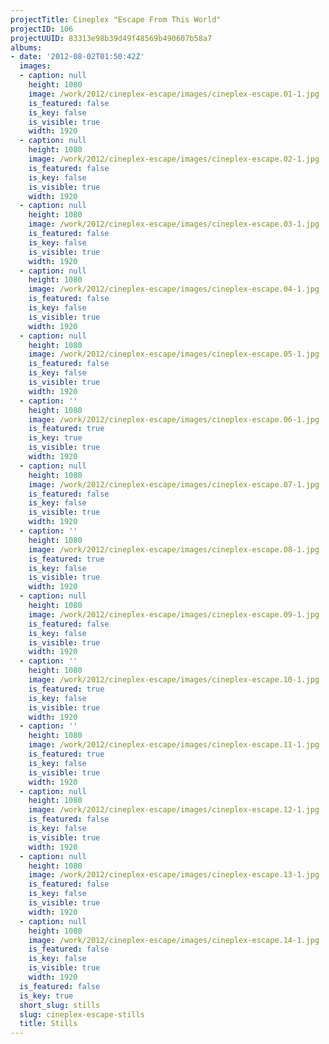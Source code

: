 ```yaml
---
projectTitle: Cineplex "Escape From This World"
projectID: 106
projectUUID: 83313e98b39d49f48569b490607b58a7
albums:
- date: '2012-08-02T01:50:42Z'
  images:
  - caption: null
    height: 1080
    image: /work/2012/cineplex-escape/images/cineplex-escape.01-1.jpg
    is_featured: false
    is_key: false
    is_visible: true
    width: 1920
  - caption: null
    height: 1080
    image: /work/2012/cineplex-escape/images/cineplex-escape.02-1.jpg
    is_featured: false
    is_key: false
    is_visible: true
    width: 1920
  - caption: null
    height: 1080
    image: /work/2012/cineplex-escape/images/cineplex-escape.03-1.jpg
    is_featured: false
    is_key: false
    is_visible: true
    width: 1920
  - caption: null
    height: 1080
    image: /work/2012/cineplex-escape/images/cineplex-escape.04-1.jpg
    is_featured: false
    is_key: false
    is_visible: true
    width: 1920
  - caption: null
    height: 1080
    image: /work/2012/cineplex-escape/images/cineplex-escape.05-1.jpg
    is_featured: false
    is_key: false
    is_visible: true
    width: 1920
  - caption: ''
    height: 1080
    image: /work/2012/cineplex-escape/images/cineplex-escape.06-1.jpg
    is_featured: true
    is_key: true
    is_visible: true
    width: 1920
  - caption: null
    height: 1080
    image: /work/2012/cineplex-escape/images/cineplex-escape.07-1.jpg
    is_featured: false
    is_key: false
    is_visible: true
    width: 1920
  - caption: ''
    height: 1080
    image: /work/2012/cineplex-escape/images/cineplex-escape.08-1.jpg
    is_featured: true
    is_key: false
    is_visible: true
    width: 1920
  - caption: null
    height: 1080
    image: /work/2012/cineplex-escape/images/cineplex-escape.09-1.jpg
    is_featured: false
    is_key: false
    is_visible: true
    width: 1920
  - caption: ''
    height: 1080
    image: /work/2012/cineplex-escape/images/cineplex-escape.10-1.jpg
    is_featured: true
    is_key: false
    is_visible: true
    width: 1920
  - caption: ''
    height: 1080
    image: /work/2012/cineplex-escape/images/cineplex-escape.11-1.jpg
    is_featured: true
    is_key: false
    is_visible: true
    width: 1920
  - caption: null
    height: 1080
    image: /work/2012/cineplex-escape/images/cineplex-escape.12-1.jpg
    is_featured: false
    is_key: false
    is_visible: true
    width: 1920
  - caption: null
    height: 1080
    image: /work/2012/cineplex-escape/images/cineplex-escape.13-1.jpg
    is_featured: false
    is_key: false
    is_visible: true
    width: 1920
  - caption: null
    height: 1080
    image: /work/2012/cineplex-escape/images/cineplex-escape.14-1.jpg
    is_featured: false
    is_key: false
    is_visible: true
    width: 1920
  is_featured: false
  is_key: true
  short_slug: stills
  slug: cineplex-escape-stills
  title: Stills
---
```

